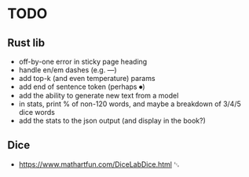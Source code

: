 # TODO

## Rust lib

- off-by-one error in sticky page heading
- handle en/em dashes (e.g. —)
- add top-k (and even temperature) params
- add end of sentence token (perhaps ⏺)
- add the ability to generate new text from a model
- in stats, print % of non-120 words, and maybe a breakdown of 3/4/5 dice words
- add the stats to the json output (and display in the book?)

## Dice

- <https://www.mathartfun.com/DiceLabDice.html> ␃
